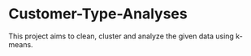 # Customer-Type-Analyses

This project aims to clean, cluster and analyze the given data using k-means.
